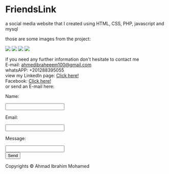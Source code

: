 # FriendsLink
a social media website that I created using HTML, CSS, PHP, javascript and mysql


those are some images from the project:

<img src="https://cdn.pbrd.co/images/H8H8i9C.png">
<img src="https://cdn.pbrd.co/images/H8H8RZ6.png">
<img src="https://cdn.pbrd.co/images/H8H9oGl.png">
<img src="https://cdn.pbrd.co/images/H8H9Vz8.png">


if you need any further information don't hesitate to contact me <br />
E-mail: ahmedibraheeem100@gmail.com <br />
whatsAPP: +201288395055 <br />
view my LinkedIn page: <a href="https://www.linkedin.com/in/ahmad-ibrahim-2349b067/"> Click here! </a> <br />
Facebook: <a href="https://www.facebook.com/ahmedibraheeeem">Click here! </a> <br />
or send an E-mail here: <br />
<html>
      <body>            
         <form action="https://formspree.io/ahmedibraheeem100@gmail.com"
                  method="POST">
                <p>Name: </p><input type="text" name="name"><br />
                <p>Email: </p><input type="email" name="_replyto"> <br />
                <p>Message:</p><input type="text" name="Message" width="20cm"><br />
                <input type="submit" value="Send"><br />
</form>
      </body>
      Copyrights &copy; Ahmad Ibrahim Mohamed
</html>
